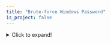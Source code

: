 ```yaml
---
title: "Brute-force Windows Password"
is_project: false
---
```

<details>
  <summary>Click to expand!</summary>
  
  ## Heading
  1. A numbered
  2. list
     * With some
     * Sub bullets
</details>

